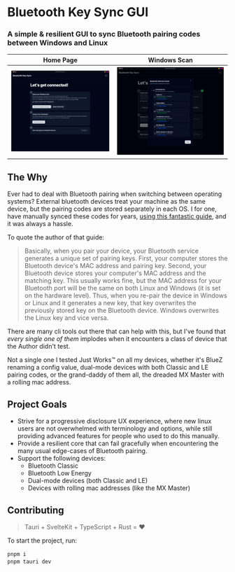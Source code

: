 # Bluetooth Key Sync GUI
### A simple & resilient GUI to sync Bluetooth pairing codes between Windows and Linux


| Home Page                      | Windows Scan                      |
| ------------------------------ | --------------------------------- |
| ![](./docs_media/HomePage.png) | ![](./docs_media/WindowsScan.png) |


## The Why
Ever had to deal with Bluetooth pairing when switching between operating systems? External bluetooth devices treat your machine as the same device, but the pairing codes are stored separately in each OS. I for one, have manually synced these codes for years, [using this fantastic guide](https://unix.stackexchange.com/a/255510/704807), and it was always a hassle.

To quote the author of that guide:

> Basically, when you pair your device, your Bluetooth service generates a unique set of pairing keys. First, your computer stores the Bluetooth device's MAC address and pairing key. Second, your Bluetooth device stores your computer's MAC address and the matching key. This usually works fine, but the MAC address for your Bluetooth port will be the same on both Linux and Windows (it is set on the hardware level). Thus, when you re-pair the device in Windows or Linux and it generates a new key, that key overwrites the previously stored key on the Bluetooth device. Windows overwrites the Linux key and vice versa.

There are many cli tools out there that can help with this, but I've found that *every single one of them* implodes when it encounters a class of device that the Author didn't test.

Not a single one I tested Just Works™ on all my devices, whether it's BlueZ renaming a config value, dual-mode devices with both Classic and LE pairing codes, or the grand-daddy of them all, the dreaded MX Master with a rolling mac address. 

## Project Goals
- Strive for a progressive disclosure UX experience, where new linux users are not overwhelmed with terminology and options, while still providing advanced features for people who used to do this manually.
- Provide a resilient core that can fail gracefully when encountering the many usual edge-cases of Bluetooth pairing.
- Support the following devices:
  - Bluetooth Classic
  - Bluetooth Low Energy
  - Dual-mode devices (both Classic and LE)
  - Devices with rolling mac addresses (like the MX Master)

## Contributing
> Tauri + SvelteKit + TypeScript + Rust = ❤️

To start the project, run:

```bash
pnpm i
pnpm tauri dev
```
